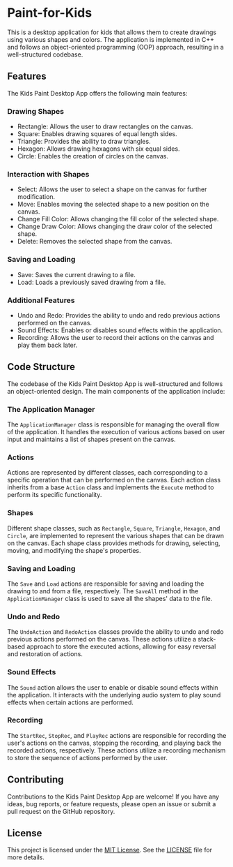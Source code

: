 # Paint-for-Kids

This is a desktop application for kids that allows them to create drawings using various shapes and colors. The application is implemented in C++ and follows an object-oriented programming (OOP) approach, resulting in a well-structured codebase.

## Features

The Kids Paint Desktop App offers the following main features:

### Drawing Shapes

- Rectangle: Allows the user to draw rectangles on the canvas.
- Square: Enables drawing squares of equal length sides.
- Triangle: Provides the ability to draw triangles.
- Hexagon: Allows drawing hexagons with six equal sides.
- Circle: Enables the creation of circles on the canvas.

### Interaction with Shapes

- Select: Allows the user to select a shape on the canvas for further modification.
- Move: Enables moving the selected shape to a new position on the canvas.
- Change Fill Color: Allows changing the fill color of the selected shape.
- Change Draw Color: Allows changing the draw color of the selected shape.
- Delete: Removes the selected shape from the canvas.

### Saving and Loading

- Save: Saves the current drawing to a file.
- Load: Loads a previously saved drawing from a file.

### Additional Features

- Undo and Redo: Provides the ability to undo and redo previous actions performed on the canvas.
- Sound Effects: Enables or disables sound effects within the application.
- Recording: Allows the user to record their actions on the canvas and play them back later.

## Code Structure

The codebase of the Kids Paint Desktop App is well-structured and follows an object-oriented design. The main components of the application include:

### The Application Manager

The `ApplicationManager` class is responsible for managing the overall flow of the application. It handles the execution of various actions based on user input and maintains a list of shapes present on the canvas.

### Actions

Actions are represented by different classes, each corresponding to a specific operation that can be performed on the canvas. Each action class inherits from a base `Action` class and implements the `Execute` method to perform its specific functionality.

### Shapes

Different shape classes, such as `Rectangle`, `Square`, `Triangle`, `Hexagon`, and `Circle`, are implemented to represent the various shapes that can be drawn on the canvas. Each shape class provides methods for drawing, selecting, moving, and modifying the shape's properties.

### Saving and Loading

The `Save` and `Load` actions are responsible for saving and loading the drawing to and from a file, respectively. The `SaveAll` method in the `ApplicationManager` class is used to save all the shapes' data to the file.

### Undo and Redo

The `UndoAction` and `RedoAction` classes provide the ability to undo and redo previous actions performed on the canvas. These actions utilize a stack-based approach to store the executed actions, allowing for easy reversal and restoration of actions.

### Sound Effects

The `Sound` action allows the user to enable or disable sound effects within the application. It interacts with the underlying audio system to play sound effects when certain actions are performed.

### Recording

The `StartRec`, `StopRec`, and `PlayRec` actions are responsible for recording the user's actions on the canvas, stopping the recording, and playing back the recorded actions, respectively. These actions utilize a recording mechanism to store the sequence of actions performed by the user.

## Contributing

Contributions to the Kids Paint Desktop App are welcome! If you have any ideas, bug reports, or feature requests, please open an issue or submit a pull request on the GitHub repository.

## License

This project is licensed under the [MIT License](https://opensource.org/licenses/MIT). See the [LICENSE](LICENSE) file for more details.
